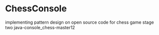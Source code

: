 # ChessConsole
implementing pattern design  on open source code for chess game 
stage two java-console_chess-master12
